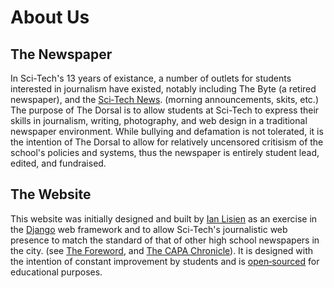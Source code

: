 # About Us

## The Newspaper
In Sci-Tech's 13 years of existance, a number of outlets for students interested in journalism have existed, notably including The Byte (a retired newspaper), and the [Sci&#8209;Tech&nbsp;News](https://www.youtube.com/@Scitech_News). (morning announcements, skits, etc.) The purpose of The Dorsal is to allow students at Sci-Tech to express their skills in journalism, writing, photography, and web design in a traditional newspaper environment. While bullying and defamation is not tolerated, it is the intention of The Dorsal to allow for relatively uncensored critisism of the school's policies and systems, thus the newspaper is entirely student lead, edited, and fundraised.

## The Website
This website was initially designed and built by [Ian&nbsp;Lisien](/staff/ian_lisien/) as an exercise in the [Django](https://www.djangoproject.com/) web framework and to allow Sci-Tech's journalistic web presence to match the standard of that of other high school newspapers in the city. (see [The&nbsp;Foreword](https://theforeword.org/), and [The&nbsp;CAPA&nbsp;Chronicle](https://thecapachronicle.wordpress.com/)). It is designed with the intention of constant improvement by students and is [open&#8209;sourced](/home/open-source) for educational purposes.